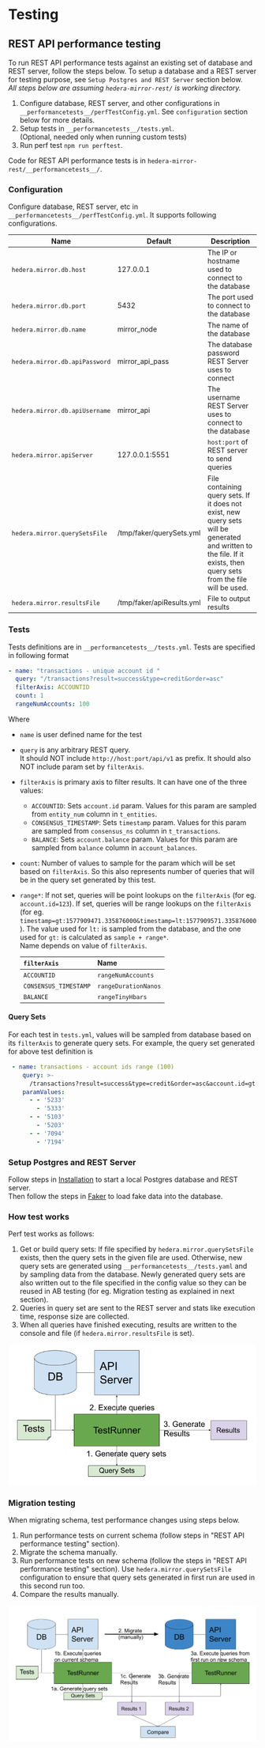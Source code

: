 # Testing

## REST API performance testing

To run REST API performance tests against an existing set of database and REST server, follow the steps below. To setup
a database and a REST server for testing purpose, see `Setup Postgres and REST Server` section below. \
_All steps below are assuming `hedera-mirror-rest/` is working directory._

1. Configure database, REST server, and other configurations in `__performancetests__/perfTestConfig.yml`.
   See `configuration` section below for more details.
2. Setup tests in `__performancetests__/tests.yml`. \
   (Optional, needed only when running custom tests)
3. Run perf test `npm run perftest`.

Code for REST API performance tests is in `hedera-mirror-rest/__performancetests__/`.

### Configuration

Configure database, REST server, etc in `__performancetests__/perfTestConfig.yml`. It supports following configurations.

| Name                           | Default                   | Description                                                                                                                                                           |
| ------------------------------ | ------------------------- | --------------------------------------------------------------------------------------------------------------------------------------------------------------------- |
| `hedera.mirror.db.host`        | 127.0.0.1                 | The IP or hostname used to connect to the database                                                                                                                    |
| `hedera.mirror.db.port`        | 5432                      | The port used to connect to the database                                                                                                                              |
| `hedera.mirror.db.name`        | mirror_node               | The name of the database                                                                                                                                              |
| `hedera.mirror.db.apiPassword` | mirror_api_pass           | The database password REST Server uses to connect                                                                                                                     |
| `hedera.mirror.db.apiUsername` | mirror_api                | The username REST Server uses to connect to the database                                                                                                              |
| `hedera.mirror.apiServer`      | 127.0.0.1:5551            | `host:port` of REST server to send queries                                                                                                                            |
| `hedera.mirror.querySetsFile`  | /tmp/faker/querySets.yml  | File containing query sets. If it does not exist, new query sets will be generated and written to the file. If it exists, then query sets from the file will be used. |
| `hedera.mirror.resultsFile`    | /tmp/faker/apiResults.yml | File to output results                                                                                                                                                |

### Tests

Tests definitions are in `__performancetests__/tests.yml`.
Tests are specified in following format

```yaml
- name: "transactions - unique account id "
  query: "/transactions?result=success&type=credit&order=asc"
  filterAxis: ACCOUNTID
  count: 1
  rangeNumAccounts: 100
```

Where

-   `name` is user defined name for the test
-   `query` is any arbitrary REST query. \
    It should NOT include `http://host:port/api/v1` as prefix. It should also NOT include param set by `filterAxis`.
-   `filterAxis` is primary axis to filter results. It can have one of the three values:
    -   `ACCOUNTID`: Sets `account.id` param. Values for this param are sampled from `entity_num` column in `t_entities`.
    -   `CONSENSUS_TIMESTAMP`: Sets `timestamp` param. Values for this param are sampled from `consensus_ns` column in
        `t_transactions`.
    -   `BALANCE`: Sets `account.balance` param. Values for this param are sampled from `balance` column in
        `account_balances`.
-   `count`: Number of values to sample for the param which will be set based on `filterAxis`. So this also represents
    number of queries that will be in the query set generated by this test.
-   `range*`: If not set, queries will be point lookups on the `filterAxis` (for eg. `account.id=123`). If set, queries
    will be range lookups on the `filterAxis` (for eg.
    `timestamp=gt:1577909471.335876000&timestamp=lt:1577909571.335876000`). The value used for `lt:` is sampled from the
    database, and the one used for `gt:` is calculated as `sample + range*`. \
    Name depends on value of `filterAxis`.

    | `filterAxis`          | Name                 |
    | --------------------- | -------------------- |
    | `ACCOUNTID`           | `rangeNumAccounts`   |
    | `CONSENSUS_TIMESTAMP` | `rangeDurationNanos` |
    | `BALANCE`             | `rangeTinyHbars`     |

#### Query Sets

For each test in `tests.yml`, values will be sampled from database based on its `filterAxis` to generate query sets.
For example, the query set generated for above test definition is

```yaml
 - name: transactions - account ids range (100)
    query: >-
      /transactions?result=success&type=credit&order=asc&account.id=gt:%s&account.id=lt:%s
    paramValues:
      - - '5233'
        - '5333'
      - - '5103'
        - '5203'
      - - '7094'
        - '7194'
```

### Setup Postgres and REST Server

Follow steps in [Installation](./installation.md) to start a local Postgres database and REST server. \
Then follow the steps in [Faker](./../faker/docs/README.md) to load fake data into the database.

### How test works

Perf test works as follows:

1. Get or build query sets: If file specified by `hedera.mirror.querySetsFile` exists, then the query sets in the given
   file are used. Otherwise, new query sets are generated using `__performancetests__/tests.yaml` and by sampling data
   from the database. Newly generated query sets are also written out to the file specified in the config value so they
   can be reused in AB testing (for eg. Migration testing as explained in next section).
2. Queries in query set are sent to the REST server and stats like execution time, response size are collected.
3. When all queries have finished executing, results are written to the console and file (if `hedera.mirror.resultsFile`
   is set).

![REST API Perf test architecture](images/rest_api_perf_test_architecture.png)

### Migration testing

When migrating schema, test performance changes using steps below.

1. Run performance tests on current schema (follow steps in "REST API performance testing" section).
2. Migrate the schema manually.
3. Run performance tests on new schema (follow the steps in "REST API performance testing" section).
   Use `hedera.mirror.querySetsFile` configuration to ensure that query sets generated in first run are used in this
   second run too.
4. Compare the results manually.

![REST API Perf test migration](images/rest_api_perf_test_migration.png)
